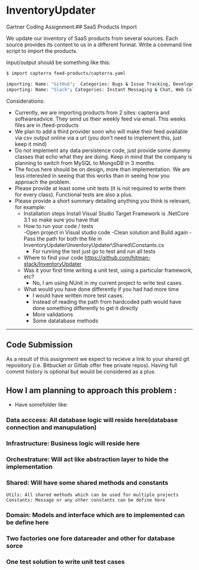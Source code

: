 # InventoryUpdater
Gartner Coding Assignment:## SaaS Products Import

We update our inventory of SaaS products from several sources.  Each source provides its content to us in a different format.  Write a command line script to import the products.

Input/output should be something like this:
 
````bash
$ import capterra feed-products/capterra.yaml

importing: Name: "GitHub";  Categories: Bugs & Issue Tracking, Development Tools; Twitter: @github
importing: Name: "Slack"; Categories: Instant Messaging & Chat, Web Collaboration, Productivity; Twitter: @slackhq
````

Considerations:
- Currently, we are importing products from 2 sites: capterra and softwareadvice.  They send us their weekly feed via email.  This weeks files are in /feed-products
- We plan to add a third provider soon who will make their feed available via csv output online via a url (you don't need to implement this, just keep it mind)
- Do not implement any data persistence code, just provide some dummy classes that echo what they are doing.  Keep in mind that the company is planning to switch from MySQL to MongoDB in 3 months.
- The focus here should be on design, more than implementation.  We are less interested in seeing that this works than in seeing how you approach the problem.
- Please provide at least some unit tests (it is not required to write them for every class). Functional tests are also a plus.
- Please provide a short summary detailing anything you think is relevant, for example:
  - Installation steps
  	Install Visual Studio
	Target Framework is .NetCore 3.1 so make sure you have that	
  - How to run your code / tests  
  	-Open project in Visual studio code 
  	-Clean solution and Build again
  	-Pass the path for both the file in InventoryUpdater\InventoryUpdater\Shared\Constants.cs
 	- For running the test just go to test and run all tests
  - Where to find your code
  	https://github.com/hitman-stack/InventoryUpdater
  - Was it your first time writing a unit test, using a particular framework, etc?
  	- No, I am using NUnit in my current project to write test cases
  - What would you have done differently if you had had more time
  	- I would have written more test cases.
	- Instead of reading the path from hardcoded path would have done something differently to get it directly
	- More validations 
	- Some datatabase methods
 
* * * 

## Code Submission

As a result of this assignment we expect to recieve a link to your shared git repository (i.e. Bitbucket or Gitlab offer free private repos).
Having full commit history is optional but would be considered as a plus.


## How I am planning to approach this problem :
- Have somefolder like:
### Data acccess: All database logic will reside here(database connection and manupulation)
### Infrastructure: Business logic will reside here 
### Orchestrature: Will act like abstraction layer to hide the implementation
### Shared: Will have some shared methods and constants
	Utils: All shared methods which can be used for multiple projects
	Constants: Message or any other constants can be define here
### Domain: Models and interface which are to implemented can be define here
### Two factories one fore datareader and other for database sorce
### One test solution to write unit test cases
